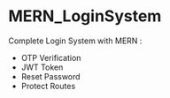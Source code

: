 # MERN_LoginSystem
Complete Login System with MERN : 
- OTP Verification
- JWT Token
- Reset Password
- Protect Routes
